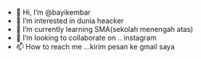 - 👋 Hi, I’m @bayikembar
- 👀 I’m interested in dunia heacker
- 🌱 I’m currently learning SMA(sekolah menengah atas)
- 💞️ I’m looking to collaborate on .. instagram
- 📫 How to reach me ...kirim pesan ke gmail saya

<!---
bayikembar/bayikembar is a ✨ special ✨ repository because its `README.md` (this file) appears on your GitHub profile.
You can click the Preview link to take a look at your changes.
--->
